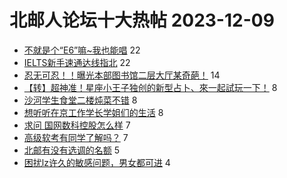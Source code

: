 # 北邮人论坛十大热帖 2023-12-09

- [不就是个“E6”嘛~我也能唱](https://bbs.byr.cn/article/KaraOK/110974) 22
- [IELTS新手速通达线指北](https://bbs.byr.cn/article/GoAbroad/395285) 22
- [忍无可忍！！曝光本部图书馆二层大厅某奇葩！](https://bbs.byr.cn/article/Picture/3349604) 14
- [【转】超神准！星座小王子独创的新型占卜、來一起試玩一下！](https://bbs.byr.cn/article/Constellations/326533) 8
- [沙河学生食堂二楼炖菜不错](https://bbs.byr.cn/article/Food/525369) 8
- [想听听在京工作学长学姐们的生活](https://bbs.byr.cn/article/WorkLife/1207473) 8
- [求问 国网数科控股怎么样](https://bbs.byr.cn/article/Job/2202552) 7
- [高级软考有同学了解吗？](https://bbs.byr.cn/article/StudyShare/206991) 7
- [北邮有没有选调的名额](https://bbs.byr.cn/article/Talking/6407212) 5
- [困扰lz许久的敏感问题，男女都可进](https://bbs.byr.cn/article/Feeling/3204553) 4


